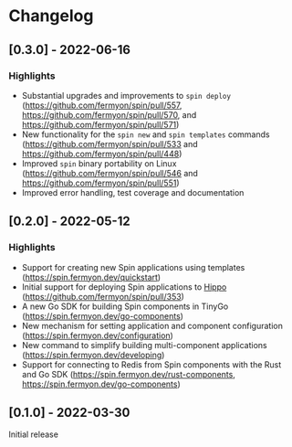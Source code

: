# Changelog

## [0.3.0] - 2022-06-16

### Highlights

* Substantial upgrades and improvements to `spin deploy` (https://github.com/fermyon/spin/pull/557, https://github.com/fermyon/spin/pull/570, and https://github.com/fermyon/spin/pull/571)
* New functionality for the `spin new` and `spin templates` commands (https://github.com/fermyon/spin/pull/533 and https://github.com/fermyon/spin/pull/448)
* Improved `spin` binary portability on Linux (https://github.com/fermyon/spin/pull/546 and https://github.com/fermyon/spin/pull/551)
* Improved error handling, test coverage and documentation

## [0.2.0] - 2022-05-12

### Highlights

* Support for creating new Spin applications using templates (https://spin.fermyon.dev/quickstart)
* Initial support for deploying Spin applications to [Hippo](https://github.com/deislabs/hippo) (https://github.com/fermyon/spin/pull/353)
* A new Go SDK for building Spin components in TinyGo (https://spin.fermyon.dev/go-components)
* New mechanism for setting application and component configuration (https://spin.fermyon.dev/configuration)
* New command to simplify building multi-component applications (https://spin.fermyon.dev/developing)
* Support for connecting to Redis from Spin components with the Rust and Go SDK (https://spin.fermyon.dev/rust-components, https://spin.fermyon.dev/go-components)

## [0.1.0] - 2022-03-30

Initial release
